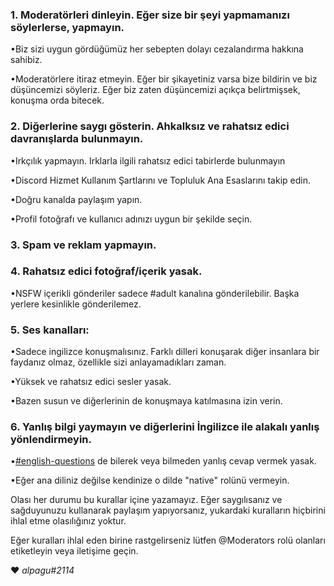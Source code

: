 ### 1. Moderatörleri dinleyin. Eğer size bir şeyi yapmamanızı söylerlerse, yapmayın.


  •Biz sizi uygun gördüğümüz her sebepten dolayı cezalandırma hakkına sahibiz.


  •Moderatörlere itiraz etmeyin. Eğer bir şikayetiniz varsa bize bildirin ve biz düşüncemizi söyleriz. Eğer biz zaten düşüncemizi açıkça belirtmişsek, konuşma orda bitecek. 


### 2. Diğerlerine saygı gösterin. Ahkalksız ve rahatsız edici davranışlarda bulunmayın.

  •Irkçılık yapmayın. Irklarla ilgili rahatsız edici tabirlerde bulunmayın

  •Discord Hizmet Kullanım Şartlarını ve Topluluk Ana Esaslarını takip edin. 

  •Doğru kanalda paylaşım yapın.

  •Profil fotoğrafı ve kullanıcı adınızı uygun bir şekilde seçin.

### 3. Spam ve reklam yapmayın.

### 4. Rahatsız edici fotoğraf/içerik yasak.

 •NSFW içerikli gönderiler sadece #adult kanalına gönderilebilir. Başka yerlere kesinlikle gönderilemez.

### 5. Ses kanalları:

  •Sadece ingilizce konuşmalısınız. Farklı dilleri konuşarak diğer insanlara bir faydanız olmaz, özellikle sizi anlayamadıkları zaman.

  •Yüksek ve rahatsız edici sesler yasak.

  •Bazen susun ve diğerlerinin de konuşmaya katılmasına izin verin.

### 6. Yanlış bilgi yaymayın ve diğerlerini İngilizce ile alakalı yanlış yönlendirmeyin.

  •[#english-questions](https://discordapp.com/channels/363985050578190336/423813514394861579) de bilerek veya bilmeden yanlış cevap vermek yasak.

  •Eğer ana diliniz değilse kendinize o dilde "native" rolünü vermeyin.

Olası her durumu bu kurallar içine yazamayız. Eğer saygılısanız ve sağduyunuzu kullanarak paylaşım yapıyorsanız, yukardaki kuralların hiçbirini ihlal etme olasılığınız yoktur.

Eğer kuralları ihlal eden birine rastgelirseniz lütfen @Moderators rolü olanları etiketleyin veya iletişime geçin.

❤️ _alpagu#2114_